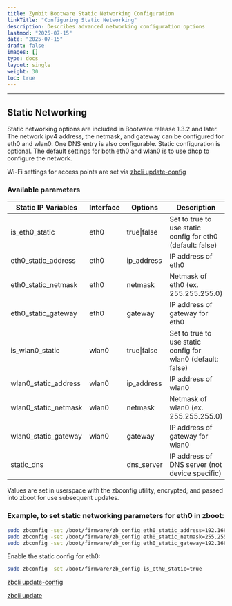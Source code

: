 ```yaml
---
title: Zymbit Bootware Static Networking Configuration
linkTitle: "Configuring Static Networking"
description: Describes advanced networking configuration options
lastmod: "2025-07-15"
date: "2025-07-15"
draft: false
images: []
type: docs
layout: single
weight: 30
toc: true
---
```


-----

## Static Networking

Static networking options are included in Bootware release 1.3.2 and later. The network ipv4 address, the netmask, and gateway can be configured for eth0 and wlan0. One DNS entry is also configurable. Static configuration is optional. The default settings for both eth0 and wlan0 is to use dhcp to configure the network.  

Wi-Fi settings for access points are set via [zbcli update-config](../../zbcli/update-config)

### Available parameters

| Static IP Variables | Interface | Options | Description |
|---------------------|-----------|---------|-------------|
| is_eth0_static | eth0 | true\|false | Set to true to use static config for eth0 (default: false) |
| eth0_static_address | eth0 | ip_address | IP address of eth0 |
| eth0_static_netmask | eth0 | netmask | Netmask of eth0 (ex. 255.255.255.0) |
| eth0_static_gateway | eth0 | gateway | IP address of gateway for eth0 |
| is_wlan0_static | wlan0 | true\|false | Set to true to use static config for wlan0 (default: false) |
| wlan0_static_address | wlan0 | ip_address | IP address of wlan0 |
| wlan0_static_netmask | wlan0 | netmask | Netmask of wlan0 (ex. 255.255.255.0) |
| wlan0_static_gateway | wlan0 | gateway | IP address of gateway for wlan0 |
| static_dns | | dns_server | IP address of DNS server (not device specific) |

Values are set in userspace with the zbconfig utility, encrypted, and passed into zboot for use subsequent updates. 

### Example, to set static networking parameters for eth0 in zboot:

```bash
sudo zbconfig -set /boot/firmware/zb_config eth0_static_address=192.168.100.100
sudo zbconfig -set /boot/firmware/zb_config eth0_static_netmask=255.255.255.0
sudo zbconfig -set /boot/firmware/zb_config eth0_static_gateway=192.168.100.1
```

Enable the static config for eth0:

```bash
sudo zbconfig -set /boot/firmware/zb_config is_eth0_static=true
```


[zbcli update-config](../../zbcli/update-config)

[zbcli update](../../zbcli/update)
